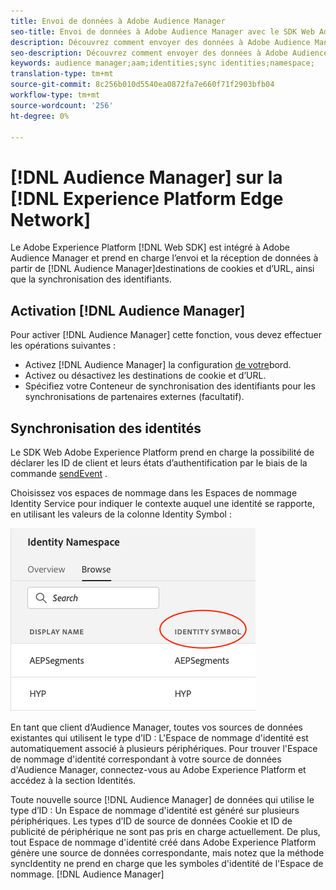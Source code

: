 ```yaml
---
title: Envoi de données à Adobe Audience Manager
seo-title: Envoi de données à Adobe Audience Manager avec le SDK Web Adobe Experience Platform
description: Découvrez comment envoyer des données à Adobe Audience Manager avec le SDK Web Experience Platform
seo-description: Découvrez comment envoyer des données à Adobe Audience Manager avec le SDK Web Experience Platform
keywords: audience manager;aam;identities;sync identities;namespace;
translation-type: tm+mt
source-git-commit: 8c256b010d5540ea0872fa7e660f71f2903bfb04
workflow-type: tm+mt
source-wordcount: '256'
ht-degree: 0%

---
```



# [!DNL Audience Manager] sur la [!DNL Experience Platform Edge Network]

Le Adobe Experience Platform [!DNL Web SDK] est intégré à Adobe Audience Manager et prend en charge l’envoi et la réception de données à partir de [!DNL Audience Manager]destinations de cookies et d’URL, ainsi que la synchronisation des identifiants.

## Activation [!DNL Audience Manager]

Pour activer [!DNL Audience Manager] cette fonction, vous devez effectuer les opérations suivantes :

- Activez [!DNL Audience Manager] la configuration [de votre](../../fundamentals/edge-configuration.md)bord.
- Activez ou désactivez les destinations de cookie et d’URL.
- Spécifiez votre Conteneur de synchronisation des identifiants pour les synchronisations de partenaires externes (facultatif).

## Synchronisation des identités

Le SDK Web Adobe Experience Platform prend en charge la possibilité de déclarer les ID de client et leurs états d’authentification par le biais de la commande [sendEvent](../../fundamentals/identity.md#syncing-identities) .

Choisissez vos espaces de nommage dans les Espaces de nommage [](../../../identity/../identity-service/namespaces.md) Identity Service pour indiquer le contexte auquel une identité se rapporte, en utilisant les valeurs de la colonne Identity Symbol :

![Vue de l’interface utilisateur Espaces de nommage](../../../assets/edge_namespaceUI_identity-symbol.png)

En tant que client d’Audience Manager, toutes vos sources de données existantes qui utilisent le type d’ID : L&#39;Espace de nommage d&#39;identité est automatiquement associé à plusieurs périphériques. Pour trouver l&#39;Espace de nommage d&#39;identité correspondant à votre source de données d&#39;Audience Manager, connectez-vous au Adobe Experience Platform et accédez à la section Identités.

Toute nouvelle source [!DNL Audience Manager] de données qui utilise le type d’ID : Un Espace de nommage d&#39;identité est généré sur plusieurs périphériques. Les types d’ID de source de données Cookie et ID de publicité de périphérique ne sont pas pris en charge actuellement. De plus, tout Espace de nommage d&#39;identité créé dans Adobe Experience Platform génère une source de données correspondante, mais notez que la méthode syncIdentity ne prend en charge que les symboles d&#39;identité de l&#39;Espace de nommage. [!DNL Audience Manager]
